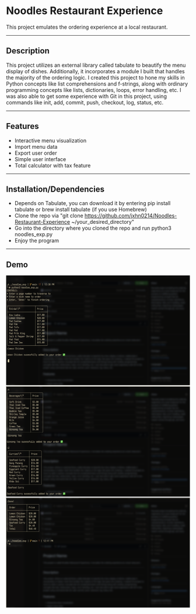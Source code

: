 # Noodles Restaurant Experience

This project emulates the ordering experience at a local restaurant.

---

## Description

This project utilizes an external library called tabulate to beautify the menu display of dishes.
Additionally, it incorporates a module I built that handles the majority of the ordering logic.
I created this project to hone my skills in Python concepts like list comprehensions and f-strings, along with
ordinary programming concepts like lists, dictionaries, loops, error handling, etc.
I was also able to get some experience with Git in this project, using commands like
init, add, commit, push, checkout, log, status, etc.

---

## Features

- Interactive menu visualization  
- Import menu data
- Export user order
- Simple user interface
- Total calculator with tax feature

---

## Installation/Dependencies

- Depends on Tabulate, you can download it by entering pip install tabulate or brew install tabulate (if you use Homebrew)
- Clone the repo via "git clone https://github.com/jxhn0214/Noodles-Restaurant-Experience ~/your_desired_directory" 
- Go into the directory where you cloned the repo and run python3 noodles_exp.py
- Enjoy the program

---

## Demo
![image alt](https://github.com/jxhn0214/Noodles-Restaurant-Experience/blob/82030171632da18c3593771835db0e3eea0b5249/Examples/Intro%20.png)
![image alt](https://github.com/jxhn0214/Noodles-Restaurant-Experience/blob/82030171632da18c3593771835db0e3eea0b5249/Examples/Ordering.png)
![image alt](https://github.com/jxhn0214/Noodles-Restaurant-Experience/blob/82030171632da18c3593771835db0e3eea0b5249/Examples/Total.png)
